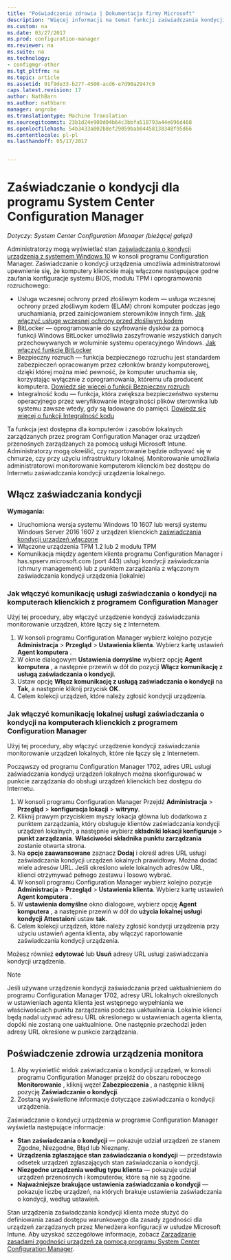 ```yaml
---
title: "Poświadczenie zdrowia | Dokumentacja firmy Microsoft"
description: "Więcej informacji na temat funkcji zaświadczania kondycji urządzenia można wyświetlać w konsoli programu Configuration Manager."
ms.custom: na
ms.date: 03/27/2017
ms.prod: configuration-manager
ms.reviewer: na
ms.suite: na
ms.technology:
- configmgr-other
ms.tgt_pltfrm: na
ms.topic: article
ms.assetid: 91f9de33-b277-4500-acd6-e7d90a2947c9
caps.latest.revision: 17
author: NathBarn
ms.author: nathbarn
manager: angrobe
ms.translationtype: Machine Translation
ms.sourcegitcommit: 23b1d24e908d04b64c3bbfa518793a44e696d468
ms.openlocfilehash: 54b3433a002b8ef29059bab04458138348f95d66
ms.contentlocale: pl-pl
ms.lasthandoff: 05/17/2017


---
```

# <a name="health-attestation-for-system-center-configuration-manager"></a>Zaświadczanie o kondycji dla programu System Center Configuration Manager

*Dotyczy: System Center Configuration Manager (bieżącej gałęzi)*

Administratorzy mogą wyświetlać stan [zaświadczania o kondycji urządzenia z systemem Windows 10](https://technet.microsoft.com/library/mt592023.aspx) w konsoli programu Configuration Manager.  Zaświadczanie o kondycji urządzenia umożliwia administratorowi upewnienie się, że komputery klienckie mają włączone następujące godne zaufania konfiguracje systemu BIOS, modułu TPM i oprogramowania rozruchowego:  

-   Usługa wczesnej ochrony przed złośliwym kodem — usługa wczesnej ochrony przed złośliwym kodem (ELAM) chroni komputer podczas jego uruchamiania, przed zainicjowaniem sterowników innych firm. [Jak włączyć usługę wczesnej ochrony przed złośliwym kodem](https://gallery.technet.microsoft.com/How-to-turn-on-Early-84552ec5)  
-   BitLocker — oprogramowanie do szyfrowanie dysków za pomocą funkcji Windows BitLocker umożliwia zaszyfrowanie wszystkich danych przechowywanych w woluminie systemu operacyjnego Windows.  [Jak włączyć funkcję BitLocker](https://gallery.technet.microsoft.com/How-to-turn-on-BitLocker-34294d3d)  
-   Bezpieczny rozruch — funkcja bezpiecznego rozruchu jest standardem zabezpieczeń opracowanym przez członków branży komputerowej, dzięki której można mieć pewność, że komputer uruchamia się, korzystając wyłącznie z oprogramowania, któremu ufa producent komputera. [Dowiedz się więcej o funkcji Bezpieczny rozruch](https://technet.microsoft.com/library/hh824987.aspx)  
-   Integralność kodu — funkcja, która zwiększa bezpieczeństwo systemu operacyjnego przez weryfikowanie integralności plików sterownika lub systemu zawsze wtedy, gdy są ładowane do pamięci. [Dowiedz się więcej o funkcji Integralność kodu](https://technet.microsoft.com/library/dd348642.aspx)  

Ta funkcja jest dostępna dla komputerów i zasobów lokalnych zarządzanych przez program Configuration Manager oraz urządzeń przenośnych zarządzanych za pomocą usługi Microsoft Intune. Administratorzy mogą określić, czy raportowanie będzie odbywać się w chmurze, czy przy użyciu infrastruktury lokalnej. Monitorowanie umożliwia administratorowi monitorowanie komputerom klienckim bez dostępu do Internetu zaświadczania kondycji urządzenia lokalnego.

## <a name="enable-health-attestation"></a>Włącz zaświadczania kondycji

 **Wymagania:**  

-   Uruchomiona wersja systemu Windows 10 1607 lub wersji systemu Windows Server 2016 1607 z urządzeń klienckich [zaświadczania kondycji urządzeń włączone](https://technet.microsoft.com/windows-server-docs/security/device-health-attestation)
-    Włączone urządzenia TPM 1.2 lub 2 modułu TPM
-   Komunikacja między agentem klienta programu Configuration Manager i has.spserv.microsoft.com (port 443) usługi kondycji zaświadczania (chmury management) lub z punktem zarządzania z włączonym zaświadczania kondycji urządzenia (lokalnie)

### <a name="how-to-enable-health-attestation-service-communication-on-configuration-manager-client-computers"></a>Jak włączyć komunikację usługi zaświadczania o kondycji na komputerach klienckich z programem Configuration Manager

Użyj tej procedury, aby włączyć urządzenie kondycji zaświadczania monitorowanie urządzeń, które łączy się z Internetem.

1.  W konsoli programu Configuration Manager wybierz kolejno pozycje **Administracja** > **Przegląd** > **Ustawienia klienta**.  Wybierz kartę ustawień **Agent komputera** .  
2.  W oknie dialogowym **Ustawienia domyślne** wybierz opcję **Agent komputera** , a następnie przewiń w dół do pozycji **Włącz komunikację z usługą zaświadczania o kondycji**.  
3.  Ustaw opcję **Włącz komunikację z usługą zaświadczania o kondycji** na **Tak**, a następnie kliknij przycisk **OK**.  
4. Celem kolekcji urządzeń, które należy zgłosić kondycji urządzenia.

### <a name="how-to-enable-on-premises-health-attestation-service-communication-on-configuration-manager-client-computers"></a>Jak włączyć komunikację lokalnej usługi zaświadczania o kondycji na komputerach klienckich z programem Configuration Manager
Użyj tej procedury, aby włączyć urządzenie kondycji zaświadczania monitorowanie urządzeń lokalnych, które nie łączy się z Internetem.

Począwszy od programu Configuration Manager 1702, adres URL usługi zaświadczania kondycji urządzeń lokalnych można skonfigurować w punkcie zarządzania do obsługi urządzeń klienckich bez dostępu do Internetu.

1. W konsoli programu Configuration Manager Przejdź **Administracja** > **Przegląd** > **konfiguracja lokacji** > **witryny**.
2. Kliknij prawym przyciskiem myszy lokacja główna lub dodatkowa z punktem zarządzania, który obsługuje klientów zaświadczania kondycji urządzeń lokalnych, a następnie wybierz **składniki lokacji konfiguruje** > **punkt zarządzania**. **Właściwości składnika punktu zarządzania** zostanie otwarta strona.
3. Na **opcje zaawansowane** zaznacz **Dodaj** i określ adres URL usługi zaświadczania kondycji urządzeń lokalnych prawidłowy. Można dodać wiele adresów URL. Jeśli określono wiele lokalnych adresów URL, klienci otrzymywać pełnego zestawu i losowo wybrać.
4.  W konsoli programu Configuration Manager wybierz kolejno pozycje **Administracja** > **Przegląd** > **Ustawienia klienta**.  Wybierz kartę ustawień **Agent komputera** .  
5.  W **ustawienia domyślne** okno dialogowe, wybierz opcję **Agent komputera** , a następnie przewiń w dół do **użycia lokalnej usługi kondycji Attestaion**i ustaw **tak**.
6. Celem kolekcji urządzeń, które należy zgłosić kondycji urządzenia przy użyciu ustawień agenta klienta, aby włączyć raportowanie zaświadczania kondycji urządzenia.

Możesz również **edytować** lub **Usuń** adresy URL usługi zaświadczania kondycji urządzenia.

> [!NOTE]
> Jeśli używane urządzenie kondycji zaświadczania przed uaktualnieniem do programu Configuration Manager 1702, adresy URL lokalnych określonych w ustawieniach agenta klienta jest wstępnego wypełniania we właściwościach punktu zarządzania podczas uaktualniania. Lokalnie klienci będą nadal używać adresu URL określonego w ustawieniach agenta klienta, dopóki nie zostaną one uaktualnione. One następnie przechodzi jeden adresy URL określone w punkcie zarządzania.

## <a name="monitor-device-health-attestation"></a>Poświadczenie zdrowia urządzenia monitora

1.  Aby wyświetlić widok zaświadczania o kondycji urządzeń, w konsoli programu Configuration Manager przejdź do obszaru roboczego **Monitorowanie** , kliknij węzeł **Zabezpieczenia** , a następnie kliknij pozycję **Zaświadczanie o kondycji**.  
2.  Zostaną wyświetlone informacje dotyczące zaświadczania o kondycji urządzenia.  

Zaświadczanie o kondycji urządzenia w programie Configuration Manager wyświetla następujące informacje:  

-   **Stan zaświadczania o kondycji** — pokazuje udział urządzeń ze stanem Zgodne, Niezgodne, Błąd lub Nieznany.  
-   **Urządzenia zgłaszające stan zaświadczania o kondycji** — przedstawia odsetek urządzeń zgłaszających stan zaświadczania o kondycji.  
-   **Niezgodne urządzenia według typu klienta** — pokazuje udział urządzeń przenośnych i komputerów, które są nie są zgodne.  
-   **Najważniejsze brakujące ustawienia zaświadczania o kondycji** — pokazuje liczbę urządzeń, na których brakuje ustawienia zaświadczania o kondycji, według ustawień.

Stan urządzenia zaświadczania kondycji klienta może służyć do definiowania zasad dostępu warunkowego dla zasady zgodności dla urządzeń zarządzanych przez Menedżera konfiguracji w usłudze Microsoft Intune. Aby uzyskać szczegółowe informacje, zobacz [Zarządzanie zasadami zgodności urządzeń za pomocą programu System Center Configuration Manager](/sccm/protect/deploy-use/device-compliance-policies).  

